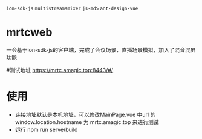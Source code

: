 `ion-sdk-js` `multistreamsmixer` `js-md5` `ant-design-vue`

# mrtcweb
一会基于ion-sdk-js的客户端，完成了会议场景，直播场景模拟，加入了混音混屏功能

#测试地址
https://mrtc.amagic.top:8443/#/


# 使用

* 连接地址默认是本机地址，可以修改MainPage.vue 中url 的 window.location.hostname 为 mrtc.amagic.top 来进行测试
* 运行 npm run serve/build
